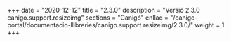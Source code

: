 +++
date        = "2020-12-12"
title       = "2.3.0"
description = "Versió 2.3.0 canigo.support.resizeimg"
sections    = "Canigó"
enllac		= "/canigo-portal/documentacio-llibreries/canigo.support.resizeimg/2.3.0/"
weight		= 1
+++
